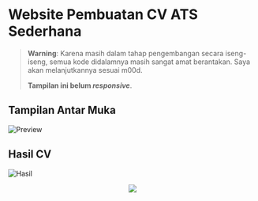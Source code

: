 # Website Pembuatan CV ATS Sederhana

> **Warning**: Karena masih dalam tahap pengembangan secara iseng-iseng, semua kode didalamnya masih sangat amat berantakan. Saya akan melanjutkannya sesuai m00d.
> 
> **Tampilan ini belum _responsive_**.

## Tampilan Antar Muka
![Preview](https://github.com/sukalaper/fundamental-pemrograman/assets/65320033/a8cb01de-9835-492b-bbba-a71315463e6f)

## Hasil CV
![Hasil](https://github.com/sukalaper/fundamental-pemrograman/assets/65320033/9a121aa1-c343-4477-b3d5-873e0f06f258)

<p align="center"><img src="https://raw.githubusercontent.com/catppuccin/catppuccin/main/assets/footers/gray0_ctp_on_line.svg?sanitize=true" /></p>
